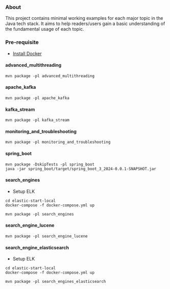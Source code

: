 ### About
This project contains minimal working examples for each major topic in the Java tech stack. 
It aims to help readers/users gain a basic understanding of the fundamental usage of each topic.

### Pre-requisite
- [Install Docker](HOW_TO_DOCKER.md)

#### advanced_multithreading

```commandline
mvn package -pl advanced_multithreading
```

#### apache_kafka

```commandline
mvn package -pl apache_kafka
```

#### kafka_stream

```commandline
mvn package -pl kafka_stream
```

#### monitoring_and_troubleshooting

```commandline
mvn package -pl monitoring_and_troubleshooting
```

#### spring_boot

```commandline
mvn package -DskipTests -pl spring_boot
java -jar spring_boot/target/spring_boot_3_2024-0.0.1-SNAPSHOT.jar
```

#### search_engines
- Setup ELK
```commandline
cd elastic-start-local
docker-compose -f docker-compose.yml up
```
```commandline
mvn package -pl search_engines
```

#### search_engine_lucene

```commandline
mvn package -pl search_engine_lucene
```

#### search_engine_elasticsearch

- Setup ELK
```commandline
cd elastic-start-local
docker-compose -f docker-compose.yml up
```

```commandline
mvn package -pl search_engines_elasticsearch
```


